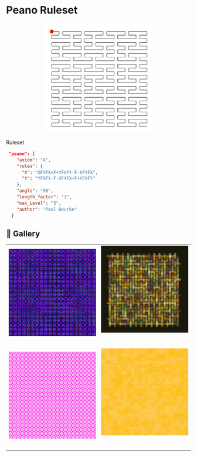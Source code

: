 # Peano Ruleset

<p align="center"><img src="./assets/rule-set-images/peano.jpg" alt="peano" width="300px"></p>

Ruleset

```JSON
 "peano": {
    "axiom": "X",
    "rules": {
      "X": "XFYFX+F+YFXFY-F-XFYFX",
      "Y": "YFXFY-F-XFYFX+F+YFXFY"
    },
    "angle": "90",
    "length_factor": "1",
    "max_Level": "3",
    "author": "Paul Bourke"
  }
```

## 🌄 Gallery

<!-- IMAGE-LIST:START - Do not remove or modify this section -->
<!-- prettier-ignore-start -->
<!-- markdownlint-disable -->
<table>
  <tbody>
    <tr>
     <td align="center"><a href=""> <img class="img" src="../assets/Ruleset-shape-examples/peano-quadrilateral.jpg" alt="" style="vertical-align:top;" width="500" /><br /><sub><b><br/></b></sub></a></td>
     <td align="center"><a href=""> <img class="img" src="../assets/Ruleset-shape-examples/peano-cassini.jpg" alt="" style=" display: block;
    margin-left: auto;
    margin-right: auto;" width="500" /><br /><sub><b><br/></b></sub></a></td>
    </tr>
    <tr>
     <td align="center"><a href=""> <img class="img" src="../assets/Ruleset-shape-examples/peano-astroid.jpg" alt="" style="vertical-align:top;" width="500" /><br /><sub><b><br/></b></sub></a></td>
     <td align="center"><a href=""> <img class="img" src="../assets/Ruleset-shape-examples/peano-gear.jpg" alt="" style=" display: block;
    margin-left: auto;
    margin-right: auto;" width="500" /><br /><sub><b><br/></b></sub></a></td>
</tr>
 
 </tbody>
</table>

<!-- markdownlint-restore -->
<!-- prettier-ignore-end -->

<!-- IMAGE-LIST:END -->
